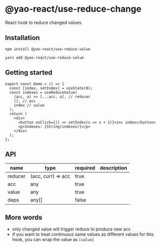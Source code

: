 # @yao-react/use-reduce-change

React hook to reduce changed values.

## Installation

```
npm install @yao-react/use-reduce-value
```

```
yarn add @yao-react/use-reduce-value
```

## Getting started

```tsx
export const Demo = () => {
  const [index, setIndex] = useState(0);
  const indexes = useReduceValue(
    (acc, a) => [...acc, a], // reducer
    [], // acc
    index // value
  );
  return (
    <div>
      <button onClick={() => setIndex(x => x + 1)}>inc index</button>
      <p>Indexes: {String(indexes)}</p>
    </div>
  );
};
```

## API

| name    | type               | required | description |
| ------- | ------------------ | -------- | ----------- |
| reducer | (acc, curr) => acc | true     |             |
| acc     | any                | true     |             |
| value   | any                | true     |             |
| deps    | any[]              | false    |             |

## More words

- only changed value will trigger reduce to produce new acc
- if you want to treat continuous same values as different values for this hook, you can wrap the value as `[value]`
